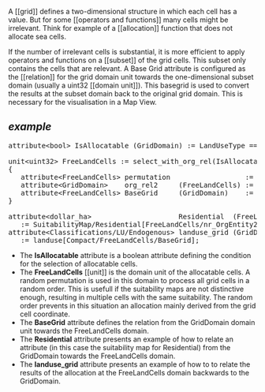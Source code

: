 A [[grid]] defines a two-dimensional structure in which each cell has a value. But for some [[operators and functions]] many cells might be irrelevant. Think for example of a [[allocation]] function that does not allocate sea cells.

If the number of irrelevant cells is substantial, it is more efficient to apply operators and functions on a [[subset]] of the grid cells. This
subset only contains the cells that are relevant. A Base Grid attribute is configured as the [[relation]] for the grid domain unit towards the
one-dimensional subset domain (usually a uint32 [[domain unit]]). This basegrid is used to convert the results at the subset domain back to the original grid domain. This is necessary for the visualisation in a Map View.

## *example*
<pre>
attribute&lt;bool&gt; IsAllocatable (GridDomain) := LandUseType == luEndogenous

unit&lt;uint32&gt; FreeLandCells := select_with_org_rel(IsAllocatable)
{
   attribute&lt;FreeLandCells&gt; permutation                  := rnd_permutation(0, rnd_FreeLandCells);
   attribute&lt;GridDomain&gt;    org_rel2     (FreeLandCells) := org_rel[permutation];
   attribute&lt;FreeLandCells&gt; BaseGrid     (GridDomain)    := invert(org_rel2);
}

attribute&lt;dollar_ha>                     Residential  (FreeLandCells) 
   := SuitabilityMap/Residential[FreeLandCells/nr_OrgEntity2];
attribute&lt;Classifications/LU/Endogenous> landuse_grid (GridDomain)    
   := landuse[Compact/FreeLandCells/BaseGrid];
</pre>

-   The **IsAllocatable** attribute is a boolean attribute defining the condition for the selection of allocatable cells.
-   The **FreeLandCells** [[unit]] is the domain unit of the allocatable cells. A random permutation is used in this domain to process all grid cells in a random order. This is usefull if the suitability maps are not distinctive enough, resulting in multiple cells with the same suitability. The random order prevents in this situation an allocation mainly derived from the grid cell coordinate.
-   The **BaseGrid** attribute defines the relation from the GridDomain domain unit towards the FreeLandCells domain.
-   The **Residential** attribute presents an example of how to relate an attribute (in this case the suitability map for Residential) from the GridDomain towards the FreeLandCells domain.
-   The **landuse_grid** attribute presents an example of how to to relate the results of the allocation at the FreeLandCells domain backwards to the GridDomain.